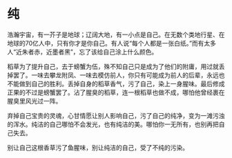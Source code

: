 # 纯
浩瀚宇宙，有一芥子是地球；辽阔大地，有一小点是自己。在无数个类地行星、在地球的70亿人中，只有你才是你自己。有人说“每个人都是一张白纸。”而有太多人“近朱者赤，近墨者黑”，忘了该给自己涂上什么颜色。  

稻草为了提升自己，去于螃蟹为伍，殊不知自己只是成为了他们的附庸，用过就丢掉罢了。一味去攀龙附凤、一味去模仿前人，你只有可能成为前人的后辈，永远也不能做到自己的胜利。丢掉自身的稻草香气，污了自己，染上一身腥味。最后修成正果的不过是螃蟹罢了。沾了腥臭的稻草，连一根稻草也做不成，哪怕他曾经裹在腥臭里风光过一阵。  

弃掉自己宝贵的灵魂，心甘情愿让别人影响自己，污了自己的纯净，变为一滩污浊的浑水。纯洁的自己哪怕不会发光，也有纯洁的美。哪怕你一无所有，也别再把自己失去。  

别让自己这根香草污了鱼腥味，别让纯洁的自己，受了不纯的污染。